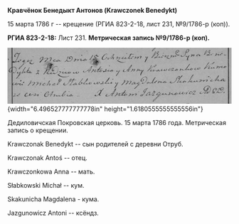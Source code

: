 **Кравчёнок Бенедыкт Антонов (Krawczonek Benedykt)**

15 марта 1786 г -- крещение (РГИА 823-2-18, лист 231, №9/1786-р (коп)).

**РГИА 823-2-18:** Лист 231. **Метрическая запись №9/1786-р (коп).**

![](./media/6bc5f02b36cc2c135800b20feba715142ef76f23.png){width="6.496527777777778in"
height="1.6180555555555556in"}

Дедиловичская Покровская церковь. 15 марта 1786 года. Метрическая запись
о крещении.

Krawczonak Benedykt -- сын родителей с деревни Отруб.

Krawczonak Antoś -- отец.

Krawczonkowa Anna -- мать.

Słabkowski Michał -- кум.

Skakunicha Magdalena - кума.

Jazgunowicz Antoni -- ксёндз.
